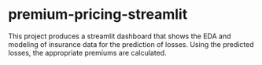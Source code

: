 # premium-pricing-streamlit
This project produces a streamlit dashboard that shows the EDA and modeling of insurance data for the prediction of losses. Using the predicted losses, the appropriate premiums are calculated.
